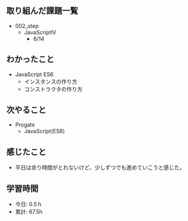 ## 取り組んだ課題一覧
- 002_step
  - JavaScriptⅣ
    - 6/14

## わかったこと
- JavaScript ES6
  - インスタンスの作り方
  - コンストラクタの作り方
 
## 次やること
- Progate
  - JavaScript(ES6)
    
## 感じたこと
- 平日は余り時間がとれないけど、少しずつでも進めていこうと感じた。
  
## 学習時間
- 今日: 0.5ｈ
- 累計: 67.5h
